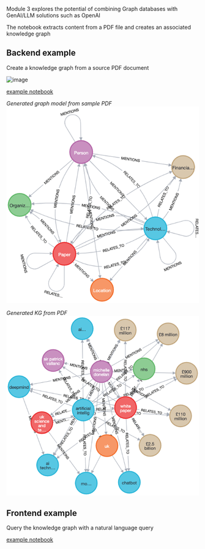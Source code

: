Module 3 explores the potential of combining Graph databases with GenAI/LLM solutions such as OpenAI

The notebook extracts content from a PDF file and creates an associated knowledge graph


## Backend example 
Create a knowledge graph from a source PDF document

![image](image/SampleArchitecture.png)

[example notebook](PDF_ingestion_backend_v1.ipynb)

_Generated graph model from sample PDF_
![image](images/RAGGraph.png)

_Generated KG from PDF_
![image](images/RAGGraphContent.png)

## Frontend example
Query the knowledge graph with a natural language query

[example notebook](PDF_ingestion_frontend_v1_1.ipynb)